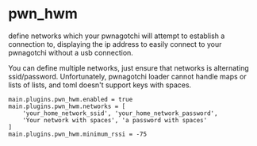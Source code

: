 # pwn_hwm

define networks which your pwnagotchi will attempt to establish a connection to,
displaying the ip address to easily connect to your pwnagotchi without a usb connection.

You can define multiple networks, just ensure that networks is alternating ssid/password.
Unfortunately, pwnagotchi loader cannot handle maps or lists of lists, and toml doesn't
support keys with spaces.
```
main.plugins.pwn_hwm.enabled = true
main.plugins.pwn_hwm.networks = [
    'your_home_network_ssid', 'your_home_network_password',
    'Your network with spaces', 'a password with spaces'
]
main.plugins.pwn_hwm.minimum_rssi = -75
```
